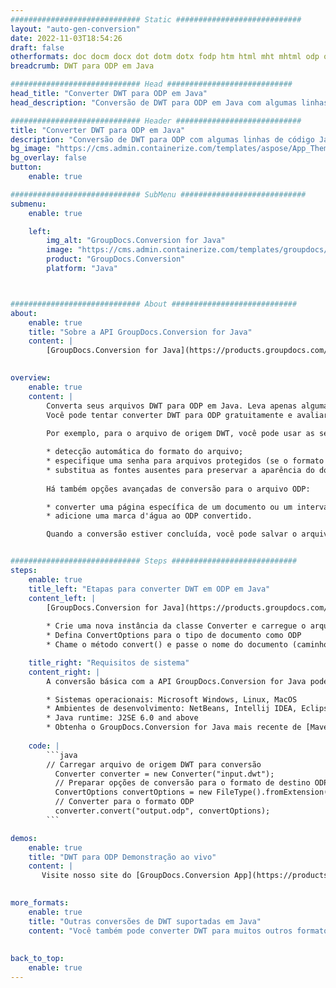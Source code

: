 ```yaml
---
############################# Static ############################
layout: "auto-gen-conversion"
date: 2022-11-03T18:54:26
draft: false
otherformats: doc docm docx dot dotm dotx fodp htm html mht mhtml odp odt otp pot potm potx pps ppsm ppsx ppt pptm pptx rtf
breadcrumb: DWT para ODP em Java

############################# Head ############################
head_title: "Converter DWT para ODP em Java"
head_description: "Conversão de DWT para ODP em Java com algumas linhas de código. Converta mais de 160 formatos de arquivo usando a API de conversão de documentos do GroupDocs para Java"

############################# Header ############################
title: "Converter DWT para ODP em Java"
description: "Conversão de DWT para ODP com algumas linhas de código Java"
bg_image: "https://cms.admin.containerize.com/templates/aspose/App_Themes/V3/images/bg/header1.png"
bg_overlay: false
button:
    enable: true

############################# SubMenu ############################
submenu:
    enable: true

    left:
        img_alt: "GroupDocs.Conversion for Java"
        image: "https://cms.admin.containerize.com/templates/groupdocs/images/product-logos/90x90-noborder/groupdocs-conversion-java.png"
        product: "GroupDocs.Conversion"
        platform: "Java"



############################# About ############################
about:
    enable: true
    title: "Sobre a API GroupDocs.Conversion for Java"
    content: |
        [GroupDocs.Conversion for Java](https://products.groupdocs.com/conversion/java/) é uma API avançada de conversão de formato de arquivo para conversão entre formatos populares de imagem e documento, como Microsoft Office, OpenDocument, PDF, HTML, e-mail, CAD. e muito mais com apenas algumas linhas de código. A API nativa detecta automaticamente os formatos dos documentos originais e oferece muitas opções para personalizar os documentos convertidos. Juntamente com a função de extrair informações de um documento, ele também suporta o armazenamento em cache dos resultados da conversão para o disco local por padrão. No entanto, qualquer tipo de armazenamento em cache pode ser suportado pela implementação das interfaces apropriadas - Amazon S3, Dropbox, Google Drive, Windows Azure, Reddis ou quaisquer outras.
    

overview:
    enable: true
    content: |
        Converta seus arquivos DWT para ODP em Java. Leva apenas algumas linhas de código Java em qualquer plataforma de sua escolha, como Windows, Linux, macOS.
        Você pode tentar converter DWT para ODP gratuitamente e avaliar a qualidade dos resultados da conversão. Junto com scripts de conversão de arquivo simples, você pode tentar opções mais sofisticadas para carregar o arquivo de origem DWT e armazenar a saída ODP. 
        
        Por exemplo, para o arquivo de origem DWT, você pode usar as seguintes opções de carregamento:

        * detecção automática do formato do arquivo;
        * especifique uma senha para arquivos protegidos (se o formato de arquivo for compatível);
        * substitua as fontes ausentes para preservar a aparência do documento.
        
        Há também opções avançadas de conversão para o arquivo ODP:

        * converter uma página específica de um documento ou um intervalo de páginas;
        * adicione uma marca d'água ao ODP convertido.

        Quando a conversão estiver concluída, você pode salvar o arquivo ODP no caminho do arquivo local ou em qualquer armazenamento de terceiros, como FTP, Amazon S3, Google Drive, Dropbox etc. Observe - para converter DWT para ODP, você não precisa instalar nenhum software adicional, como MS Office, Open Office, Adobe Acrobat Reader etc.


############################# Steps ############################
steps:
    enable: true
    title_left: "Etapas para converter DWT em ODP em Java"
    content_left: |
        [GroupDocs.Conversion for Java](https://products.groupdocs.com/conversion/java/) permite que os desenvolvedores convertam facilmente o arquivo DWT para ODP com algumas linhas de código.
        
        * Crie uma nova instância da classe Converter e carregue o arquivo DWT com o caminho completo
        * Defina ConvertOptions para o tipo de documento como ODP
        * Chame o método convert() e passe o nome do documento (caminho completo) e formato (ODP) como parâmetro

    title_right: "Requisitos de sistema"
    content_right: |
        A conversão básica com a API GroupDocs.Conversion for Java pode ser feita com apenas algumas linhas de código. Nossas APIs são suportadas em todas as principais plataformas e sistemas operacionais. Antes de executar o código abaixo, certifique-se de ter os seguintes pré-requisitos instalados em seu sistema.

        * Sistemas operacionais: Microsoft Windows, Linux, MacOS
        * Ambientes de desenvolvimento: NetBeans, Intellij IDEA, Eclipse, etc.
        * Java runtime: J2SE 6.0 and above
        * Obtenha o GroupDocs.Conversion for Java mais recente de [Maven](https://repository.groupdocs.com/webapp/#/artifacts/browse/tree/General/repo/com/groupdocs/groupdocs-conversion)
         
    code: |
        ```java    
        // Carregar arquivo de origem DWT para conversão
          Converter converter = new Converter("input.dwt");
          // Preparar opções de conversão para o formato de destino ODP
          ConvertOptions convertOptions = new FileType().fromExtension("odp").getConvertOptions();
          // Converter para o formato ODP
          converter.convert("output.odp", convertOptions);
        ```

demos:
    enable: true
    title: "DWT para ODP Demonstração ao vivo"
    content: |
       Visite nosso site do [GroupDocs.Conversion App](https://products.groupdocs.app/conversion/family) e experimente a conversão de DWT para ODP agora. A demonstração gratuita tem os seguintes benefícios
          

more_formats:
    enable: true
    title: "Outras conversões de DWT suportadas em Java"
    content: "Você também pode converter DWT para muitos outros formatos de arquivo. Por favor, veja a lista abaixo."
       
       
back_to_top:
    enable: true
---
```

